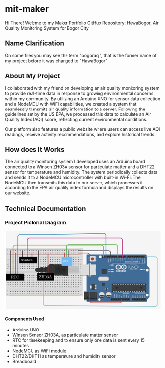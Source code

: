 # mit-maker
Hi There! Welcme to my Maker Portfolio GitHub Repository: HawaBogor, Air Quality Monitoring System for Bogor City

## Name Clarification
On some files you may see the term "bogoraqi", that is the former name of my project before it was changed to "HawaBogor"
## About My Project
I collaborated with my friend on developing an air quality monitoring system to provide real-time data in response to growing environmental concerns within my community. By utilizing an Arduino UNO for sensor data collection and a NodeMCU with WiFi capabilities, we created a system that seamlessly transmits air quality information to a server. Following the guidelines set by the US EPA, we processed this data to calculate an Air Quality Index (AQI) score, reflecting current environmental conditions.

Our platform also features a public website where users can access live AQI readings, receive activity recommendations, and explore historical trends.

## How does It Works
The air quality monitoring system I developed uses an Arduino board connected to a Winsen ZH03A sensor for particulate matter and a DHT22 sensor for temperature and humidity. The system periodically collects data and sends it to a NodeMCU microcontroller with built-in Wi-Fi. The NodeMCU then transmits this data to our server, which processes it according to the EPA air quality index formula and displays the results on our website.

## Technical Documentation
### Project Pictorial Diagram
![Project Pictorial Diagram](/images-doc/pictorial.jpeg)
#### Components Used
- Arduino UNO
- Winsen Sensor ZH03A, as particulate matter sensor
- RTC for timekeeping and to ensure only one data is sent every 15 minutes
- NodeMCU as WiFi module
- DHT22/DHT11 as temperature and humidity sensor
- Breadboard

